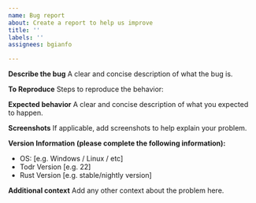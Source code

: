 ```yaml
---
name: Bug report
about: Create a report to help us improve
title: ''
labels: ''
assignees: bgianfo

---
```


**Describe the bug**
A clear and concise description of what the bug is.

**To Reproduce**
Steps to reproduce the behavior:

**Expected behavior**
A clear and concise description of what you expected to happen.

**Screenshots**
If applicable, add screenshots to help explain your problem.

**Version Information (please complete the following information):**
 - OS: [e.g. Windows / Linux / etc]
 - Todr Version [e.g. 22]
 - Rust Version [e.g. stable/nightly version]

**Additional context**
Add any other context about the problem here.
